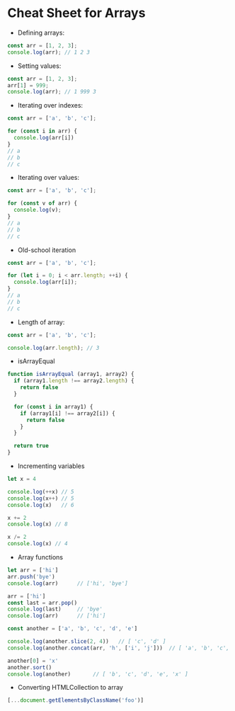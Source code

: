 # Cheat Sheet for Arrays

- Defining arrays:

```js
const arr = [1, 2, 3];
console.log(arr); // 1 2 3
```

- Setting values:

```js
const arr = [1, 2, 3];
arr[1] = 999;
console.log(arr); // 1 999 3
```

- Iterating over indexes:

```js
const arr = ['a', 'b', 'c'];

for (const i in arr) {
  console.log(arr[i])
}
// a
// b
// c
```

- Iterating over values:

```js
const arr = ['a', 'b', 'c'];

for (const v of arr) {
  console.log(v);
}
// a
// b
// c
```

- Old-school iteration

```js
const arr = ['a', 'b', 'c'];

for (let i = 0; i < arr.length; ++i) {
  console.log(arr[i]);
}
// a
// b
// c
```

- Length of array:

```js
const arr = ['a', 'b', 'c'];

console.log(arr.length); // 3
```

- isArrayEqual

```js
function isArrayEqual (array1, array2) {
  if (array1.length !== array2.length) {
    return false
  }

  for (const i in array1) {
    if (array1[i] !== array2[i]) {
      return false
    }
  }

  return true
}
```

- Incrementing variables

```js
let x = 4

console.log(++x) // 5
console.log(x++) // 5
console.log(x)   // 6

x += 2
console.log(x) // 8

x /= 2
console.log(x) // 4
```

- Array functions

```js
let arr = ['hi']
arr.push('bye')
console.log(arr)      // ['hi', 'bye']

arr = ['hi']
const last = arr.pop()
console.log(last)     // 'bye'
console.log(arr)      // ['hi']

const another = ['a', 'b', 'c', 'd', 'e']

console.log(another.slice(2, 4))   // [ 'c', 'd' ]
console.log(another.concat(arr, 'h', ['i', 'j']))  // [ 'a', 'b', 'c', 'd', 'e', 'hi', 'h', 'i', 'j' ]

another[0] = 'x'
another.sort()
console.log(another)       // [ 'b', 'c', 'd', 'e', 'x' ]
```

- Converting HTMLCollection to array

```js
[...document.getElementsByClassName('foo')]
```
